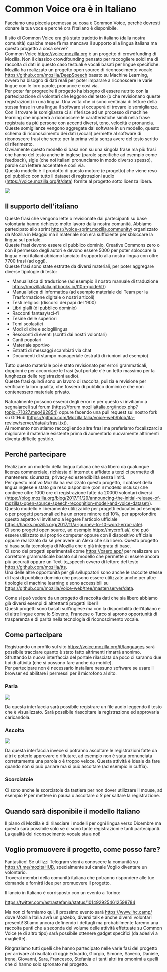 # Common Voice ora è in Italiano

Facciamo una piccola premessa su cosa è Common Voice, perché dovresti donare la tua voce e perché ora l'Italiano è disponibile.

Il sito di Common Voice era già stato tradotto in italiano (dalla nostra comunità) qualche mese fà ma mancava il supporto alla lingua italiana ma questo progetto a cosa serve?    
Common Voice https://voice.mozilla.org è un progetto di crowdfunding di Mozilla. Non il classico crowdfounding pensato per raccogliere soldi ma di raccolta di dati in questo caso testuali e vocali basati per lingue specifiche.  
Mozilla ha realizzato un progetto open source di riconoscimento vocale https://github.com/mozilla/DeepSpeech basato su Machine Learning, ovvero ha bisogno di dati reali per poter imparare a riconoscere le varie lingue con le loro parole, pronunce e cosi via.  
Per poter far progredire il progetto ha bisogno di essere nutrito con la partecipazione di volontari che leggono del testo (o che revisionano queste registrazioni) in una lingua. Una volta che ci sono centinaia di letture della stessa frase in una lingua il software si occuperà di trovare le somiglianze.  
Con il trovare le somiglianze ci si riferisce ad un processo di machine learning che imparerà a riconoscere le caratteristiche simili nella frase registrata da più persone con accenti diversi, tono, velocità e pronuncia.  
Queste somiglianze vengono aggregate dal software in un modello, questo schema di riconoscimento dei dati (vocali) permette al software di riconoscere frasi che sente per la prima volta senza avere del testo scritto di riferimento.  
Ovviamente questo modello si basa non su una singola frase ma più frasi che hanno del testo anche in inglese (parole specifiche ad esempio come feedback), sigle (che noi italiani pronunciamo in modo diverso spesso), parole con lettere accentate e così via.  
Questo modello è il prodotto di questo motore (e progetto) che viene reso poi pubblico con tutto il dataset di registrazioni audio (https://voice.mozilla.org/it/data) fornite al progetto sotto licenza libera.

![](https://user-images.githubusercontent.com/403283/42371357-887282ee-810f-11e8-8093-54eeb8cc69f9.png)

## Il supporto dell'italiano

Queste frasi che vengono lette o revisionate dai partecipanti su base volontaria hanno richiesto molto lavoro dalla nostra comunità. Abbiamo partecipato allo sprint https://voice-sprint.mozilla.community/ organizzato da Mozilla in Maggio ma il materiale non era sufficiente per sbloccare la lingua sul portale.  
Queste frasi devono essere di pubblico dominio, Creative Commons zero o con il permesso degli autori e devono essere 5000 per poter sbloccare la lingua e noi italiani abbiamo lanciato il supporto alla nostra lingua con oltre 7700 frasi (ad oggi).  
Queste frasi sono state estratte da diversi materiali, per poter aggregare diverse tipologie di testo:

* Manualistica di traduzione (ad esempio il nostro manuale di traduzione https://mozillaitalia.gitbooks.io/l10n-guide/it/)
* Manualistica di informatica (ad esempio materiale del Team per la Trasformazione digitale o nostri articoli)
* Testi religiosi (discorsi dei papi del '900)
* Libri gialli (di pubblico dominio)
* Racconti fantasy/sci-fi
* Tesine delle superiori
* Temi scolastici
* Modi di dire e scioglilingua 
* Resoconti di eventi (scritti dai nostri volontari)
* Canti popolari 
* Materiale sportivo
* Estratti di messaggi scambiati via chat
* Documenti di stampo manageriale (estratti di riunioni ad esempio)

Tutto questo materiale poi è stato revisionato per errori grammaticali, doppioni e per accorciare le frasi (sul portale c'é un tetto massimo per la lunghezza delle registrazioni audio).  
Queste frasi quindi sono un lavoro di raccolta, pulizia e revisione per verificare la loro qualità, che fossero di pubblico dominio e che non contenessero materiale privato.

Naturalmente possono esserci degli errori e per questo vi invitiamo a segnalarceli sul forum (https://forum.mozillaitalia.org/index.php?topic=71027.msg492854) oppure facendo una pull request sul nostro fork su GitHub (https://github.com/MozillaItalia/voice-web/blob/ita-review/server/data/it/frasi.txt).  
Al momento non stiamo raccogliendo altre frasi ma preferiamo focalizzarci a migliorare il materiale esistente prima di aumentarlo nuovamente altrimenti diventa difficile gestirlo.

## Perché partecipare

Realizzare un modello della lingua italiana che sia libero da qualunque licenza commerciale, richiesta di internet e affidato a terzi ci permette di mantenere: sicurezza, privacy ed estendibilità senza limiti.  
Per questo motivo Mozilla ha realizzato questo progetto, il dataset della lingua inglese è stato già reso disponibile (con il modello incluso) che contiene oltre 1000 ore di registrazione fatte da 20000 volontari diversi (https://blog.mozilla.org/blog/2017/11/29/announcing-the-initial-release-of-mozillas-open-source-speech-recognition-model-and-voice-dataset/). Questo modello è liberamente utilizzabile per progetti educativi ad esempio o per progetti personali ed ha un errore minore del 10%, per approfondire questo aspetto vi invitiamo a leggere l'articolo ufficiale https://hacks.mozilla.org/2017/11/a-journey-to-10-word-error-rate/.  
Ci sono progetti open source, ad esempio https://mycroft.ai/, che può essere utilizzato sul proprio computer oppure con il dispositivo ufficiale oppure realizzato da sé per avere un Alexa che sia libero. Questo progetto si basa sulla tecnologia di Mozilla che è già integrata di base.  
Ci sono dei progetti sperimentali come https://xaero.app/ per realizzare un correttore grammaticale basato sul modello che permette di essere ancora più accurati oppure un Text-to_speech ovvero di lettore del testo https://github.com/mozilla/tts.  
Una delle altre opportunità per gli sviluppatori sono anche le raccolte stesse di frasi di pubblico dominio che possono essere utilizzate anche per altre tipologie di machine learning e sono accessibili su https://github.com/mozilla/voice-web/tree/master/server/data.

Come si può vedere da un progetto di raccolta dati che sia libero abbiamo già diversi esempi di altrettanti progetti liberi!  
Questi progetti sono basati sull'inglese ma con la disponibilità dell'italiano e di altre lingue come lo Sloveno, Francese o Turco si aprono opportunità di trasparenza e di parità nella tecnologia di riconoscimento vocale.

## Come partecipare

Registrando un profilo sul sito https://voice.mozilla.org/it/languages sarà possibile tracciare quanto è stato fatto altrimenti rimarrà anonimo.  
Sfruttando la nuova interfaccia del portale rilasciata da poco ci saranno due tipi di attività (che si possono fare anche da mobile).  
Per partecipare non è necessario installare nessuno software se usare il browser ed abilitare i permessi per il microfono al sito.

### Parla

![](https://user-images.githubusercontent.com/403283/42370763-e332a15c-810d-11e8-8863-ad82b806576e.png)

Da questa interfaccia sarà possibile registrare un file audio leggendo il testo che è visualizzato. Sarà possibile riascoltare la registrazione ed approvarla caricandola.

### Ascolta

![](https://user-images.githubusercontent.com/403283/42370811-078ce1f2-810e-11e8-9a62-7eb41b91e8e7.png)

Da questa interfaccia invece si potranno ascoltare le registrazioni fatte da altri e poterle approvare o rifiutare, ad esempio non è stata pronunciata correttamente una parola o è troppo veloce. Questa attività è ideale da fare quando non si può parlare ma si può ascoltare (ad esempio in cuffia).

### Scorciatoie

Ci sono anche le scorciatoie da tastiera per non dover utilizzare il mouse, ad esempio *P* per mettere in pausa o ascoltare o *S* per saltare la registrazione.

## Quando sarà disponibile il modello Italiano

Il piano di Mozilla è di rilasciare i modelli per ogni lingua verso Dicembre ma questo sarà possibile solo se ci sono tante registrazioni e tanti partecipanti. La qualità del riconsocimento vocale sta a noi!  

## Voglio promuovere il progetto, come posso fare?

Fantastico! Se utilizzi Telegram vieni a conoscere la comunità su https://t.me/mozItaHUB, specialmente sul canale Voglio diventare un volontario.  
Troverai membri della comunità italiana che potranno rispondere alle tue domande e fornirti idee per promuovere il progetto.  

Il lancio in Italiano è corrisposto con un evento a Torino:

https://twitter.com/astrastefania/status/1014929254612598784

Ma non ci fermiamo qui, il prossimo evento sarà https://www.ihc.camp/ dove Mozilla Italia avrà un gazebo, diversi talk e anche diversi volontari presenti! Stiamo ancora definendo i dettagli ma probabilmente faremo una raccolta punti che a seconda del volume delle attività effettuate su Common Voice (e di altro tipo) sarà possibile ottenere gadget specifici (da adesivi a magliette).

Ringraziamo tutti quelli che hanno partecipato nelle varie fasi del progetto per arrivare al risultato di oggi: Edoardo, Giorgio, Simone, Saverio, Daniele, Irene, Giovanni, Sara, Francesco, Stefania e i tanti altri tra omonimi a quelli che ci hanno solo spronato nel progetto.